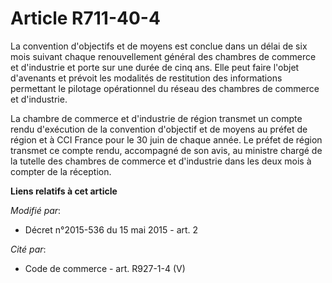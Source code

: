 # Article R711-40-4

La convention d'objectifs et de moyens est conclue dans un délai de six mois suivant chaque renouvellement général des
chambres de commerce et d'industrie et porte sur une durée de cinq ans. Elle peut faire l'objet d'avenants et prévoit les
modalités de restitution des informations permettant le pilotage opérationnel du réseau des chambres de commerce et
d'industrie. 

La chambre de commerce et d'industrie de région transmet un compte rendu d'exécution de la convention d'objectif et de moyens
au préfet de région et à CCI France pour le 30 juin de chaque année. Le préfet de région transmet ce compte rendu, accompagné
de son avis, au ministre chargé de la tutelle des chambres de commerce et d'industrie dans les deux mois à compter de la
réception.

**Liens relatifs à cet article**

_Modifié par_:

  - Décret n°2015-536 du 15 mai 2015 - art. 2

_Cité par_:

  - Code de commerce - art. R927-1-4 (V)
